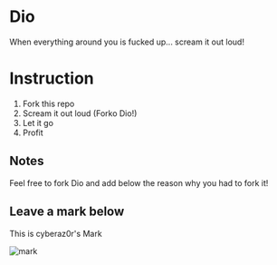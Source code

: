 # Dio

When everything around you is fucked up... scream it out loud!


# Instruction

1. Fork this repo
2. Scream it out loud (Forko Dio!)
3. Let it go
4. Profit
 
## Notes

Feel free to fork Dio and add below the reason why you had to fork it!

## Leave a mark below
This is cyberaz0r's Mark

![mark](https://github.com/cyberaz0r/Dio/assets/35109470/b279b45e-eabc-457f-9127-328a85dfdc78)
